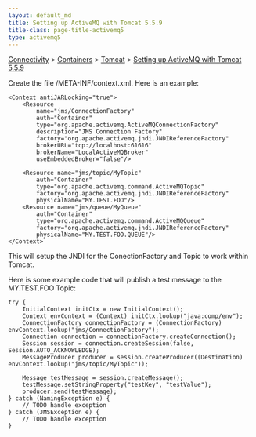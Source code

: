 ```yaml
---
layout: default_md
title: Setting up ActiveMQ with Tomcat 5.5.9 
title-class: page-title-activemq5
type: activemq5
---
```


[Connectivity](connectivity) > [Containers](containers) > [Tomcat](tomcat) > [Setting up ActiveMQ with Tomcat 5.5.9](setting-up-activemq-with-tomcat-559)


Create the file <webapp-root>/META-INF/context.xml. Here is an example:
```
<Context antiJARLocking="true">
    <Resource
        name="jms/ConnectionFactory"
        auth="Container"
        type="org.apache.activemq.ActiveMQConnectionFactory"
        description="JMS Connection Factory"
        factory="org.apache.activemq.jndi.JNDIReferenceFactory"
        brokerURL="tcp://localhost:61616"
        brokerName="LocalActiveMQBroker"
        useEmbeddedBroker="false"/>

    <Resource name="jms/topic/MyTopic"
        auth="Container"
        type="org.apache.activemq.command.ActiveMQTopic"
        factory="org.apache.activemq.jndi.JNDIReferenceFactory"
        physicalName="MY.TEST.FOO"/>
    <Resource name="jms/queue/MyQueue"
        auth="Container"
        type="org.apache.activemq.command.ActiveMQQueue"
        factory="org.apache.activemq.jndi.JNDIReferenceFactory"
        physicalName="MY.TEST.FOO.QUEUE"/>
</Context>
```
This will setup the JNDI for the ConectionFactory and Topic to work within Tomcat.

Here is some example code that will publish a test message to the MY.TEST.FOO Topic:
```
try {
    InitialContext initCtx = new InitialContext();
    Context envContext = (Context) initCtx.lookup("java:comp/env");
    ConnectionFactory connectionFactory = (ConnectionFactory) envContext.lookup("jms/ConnectionFactory");
    Connection connection = connectionFactory.createConnection();
    Session session = connection.createSession(false, Session.AUTO_ACKNOWLEDGE);
    MessageProducer producer = session.createProducer((Destination) envContext.lookup("jms/topic/MyTopic"));

    Message testMessage = session.createMessage();
    testMessage.setStringProperty("testKey", "testValue");
    producer.send(testMessage);
} catch (NamingException e) {
    // TODO handle exception
} catch (JMSException e) {
    // TODO handle exception
}
```
